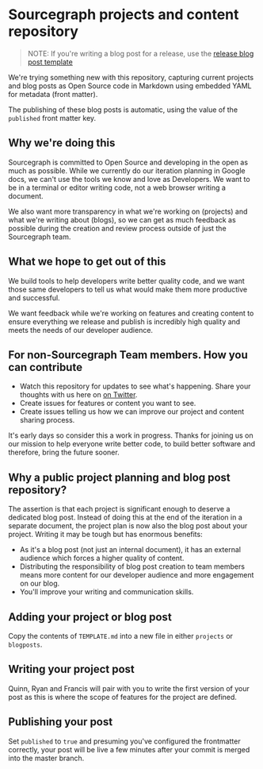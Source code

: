 # Sourcegraph projects and content repository

> NOTE: If you're writing a blog post for a release, use the [release blog post template](blogposts/RELEASE_BLOG_POST_TEMPLATE.md) 

We're trying something new with this repository, capturing current projects and blog posts as Open Source code in Markdown using embedded YAML for metadata (front matter).

The publishing of these blog posts is automatic, using the value of the `published` front matter key.

## Why we're doing this

Sourcegraph is committed to Open Source and developing in the open as much as possible. While we currently do our iteration planning in Google docs, we can't use the tools we know and love as Developers. We want to be in a terminal or editor writing code, not a web browser writing a document.

We also want more transparency in what we're working on (projects) and what we're writing about (blogs), so we can get as much feedback as possible during the creation and review process outside of just the Sourcegraph team.

## What we hope to get out of this

We build tools to help developers write better quality code, and we want those same developers to tell us what would make them more productive and successful.

We want feedback while we're working on features and creating content to ensure everything we release and publish is incredibly high quality and meets the needs of our developer audience.

## For non-Sourcegraph Team members. How you can contribute

- Watch this repository for updates to see what's happening. Share your thoughts with us here on [on Twitter](http://twitter.com/srcgraph).
- Create issues for features or content you want to see.
- Create issues telling us how we can improve our project and content sharing process.

It's early days so consider this a work in progress. Thanks for joining us on our mission to help everyone write better code, to build better software and therefore, bring the future sooner.

## Why a public project planning and blog post repository?

The assertion is that each project is significant enough to deserve a dedicated blog post. Instead of doing this at the end of the iteration in a separate document, the project plan is now also the blog post about your project. Writing it may be tough but has enormous benefits:

- As it's a blog post (not just an internal document), it has an external audience which forces a higher quality of content.
- Distributing the responsibility of blog post creation to team members means more content for our developer audience and more engagement on our blog.
- You'll improve your writing and communication skills.

## Adding your project or blog post

Copy the contents of `TEMPLATE.md` into a new file in either `projects` or `blogposts`.

## Writing your project post

Quinn, Ryan and Francis will pair with you to write the first version of your post as this is where the scope of features for the project are defined.

## Publishing your post

Set `published` to `true` and presuming you've configured the frontmatter correctly, your post will be live a few minutes after your commit is merged into the master branch.
